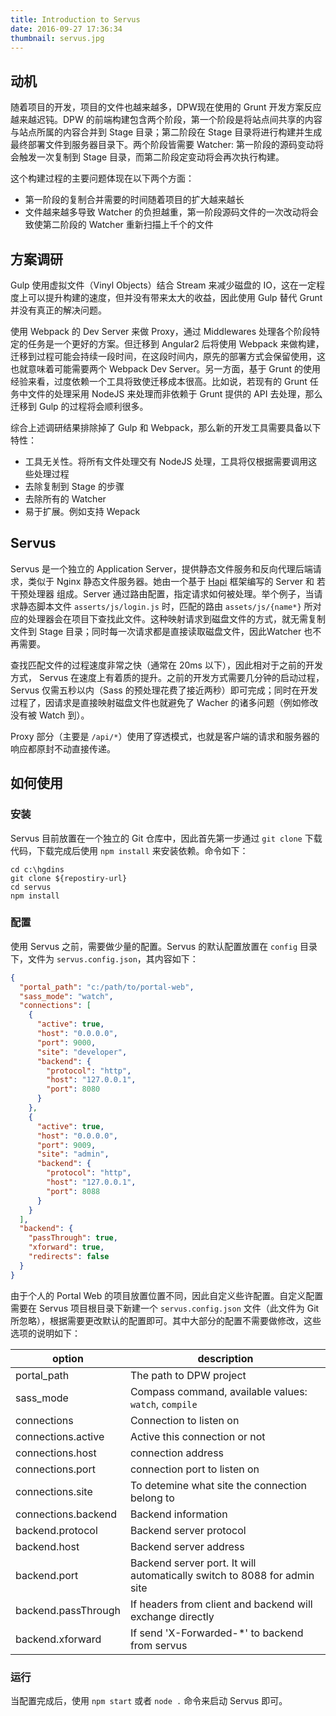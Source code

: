 ```yaml
---
title: Introduction to Servus
date: 2016-09-27 17:36:34
thumbnail: servus.jpg
---
```


<h2 id="motivation">动机</h2>

随着项目的开发，项目的文件也越来越多，DPW现在使用的 Grunt 开发方案反应越来越迟钝。DPW  的前端构建包含两个阶段，第一个阶段是将站点间共享的内容与站点所属的内容合并到 Stage 目录；第二阶段在 Stage 目录将进行构建并生成最终部署文件到服务器目录下。两个阶段皆需要 Watcher: 第一阶段的源码变动将会触发一次复制到 Stage 目录，而第二阶段定变动将会再次执行构建。

这个构建过程的主要问题体现在以下两个方面：

- 第一阶段的复制合并需要的时间随着项目的扩大越来越长
- 文件越来越多导致 Watcher 的负担越重，第一阶段源码文件的一次改动将会致使第二阶段的 Watcher 重新扫描上千个的文件

<h2 id="research">方案调研</h2>

Gulp 使用虚拟文件（Vinyl Objects）结合 Stream 来减少磁盘的 IO，这在一定程度上可以提升构建的速度，但并没有带来太大的收益，因此使用 Gulp 替代 Grunt 并没有真正的解决问题。

使用 Webpack 的 Dev Server 来做 Proxy，通过 Middlewares 处理各个阶段特定的任务是一个更好的方案。但迁移到 Angular2 后将使用 Webpack 来做构建，迁移到过程可能会持续一段时间，在这段时间内，原先的部署方式会保留使用，这也就意味着可能需要两个 Webpack Dev Server。另一方面，基于 Grunt 的使用经验来看，过度依赖一个工具将致使迁移成本很高。比如说，若现有的 Grunt 任务中文件的处理采用 NodeJS 来处理而非依赖于 Grunt 提供的 API 去处理，那么迁移到 Gulp 的过程将会顺利很多。

综合上述调研结果排除掉了 Gulp 和 Webpack，那么新的开发工具需要具备以下特性：

- 工具无关性。将所有文件处理交有 NodeJS 处理，工具将仅根据需要调用这些处理过程
- 去除复制到 Stage 的步骤
- 去除所有的 Watcher
- 易于扩展。例如支持 Wepack

<h2 id="servus">Servus</h2>

Servus 是一个独立的 Application Server，提供静态文件服务和反向代理后端请求，类似于 Nginx 静态文件服务器。她由一个基于 [Hapi](http://hapijs.com/) 框架编写的 Server 和 若干预处理器 组成。Server 通过路由配置，指定请求如何被处理。举个例子，当请求静态脚本文件 `asserts/js/login.js` 时，匹配的路由 `assets/js/{name*}` 所对应的处理器会在项目下查找此文件。这种映射请求到磁盘文件的方式，就无需复制文件到 Stage 目录；同时每一次请求都是直接读取磁盘文件，因此Watcher 也不再需要。

查找匹配文件的过程速度非常之快（通常在 20ms 以下），因此相对于之前的开发方式， Servus 在速度上有着质的提升。之前的开发方式需要几分钟的启动过程，Servus 仅需五秒以内（Sass 的预处理花费了接近两秒）即可完成；同时在开发过程了，因请求是直接映射磁盘文件也就避免了 Wacher 的诸多问题（例如修改没有被 Watch 到）。

Proxy 部分（主要是 `/api/*`）使用了穿透模式，也就是客户端的请求和服务器的响应都原封不动直接传递。

<h2 id="usage">如何使用</h2>

<h3 id="setup">安装</h3>

Servus 目前放置在一个独立的 Git 仓库中，因此首先第一步通过 `git clone` 下载代码，下载完成后使用 `npm install` 来安装依赖。命令如下：

```
cd c:\hgdins
git clone ${repostiry-url}
cd servus
npm install
```

<h3 id="configurations">配置</h3>

使用 Servus 之前，需要做少量的配置。Servus 的默认配置放置在 `config` 目录下，文件为 `servus.config.json`，其内容如下：

```json
{
  "portal_path": "c:/path/to/portal-web",
  "sass_mode": "watch",
  "connections": [
    {
      "active": true,
      "host": "0.0.0.0",
      "port": 9000,
      "site": "developer",
      "backend": {
        "protocol": "http",
        "host": "127.0.0.1",
        "port": 8080
      }
    },
    {
      "active": true,
      "host": "0.0.0.0",
      "port": 9009,
      "site": "admin",
      "backend": {
        "protocol": "http",
        "host": "127.0.0.1",
        "port": 8088
      }
    }
  ],
  "backend": {
    "passThrough": true,
    "xforward": true,
    "redirects": false
  }
}
```

由于个人的 Portal Web 的项目放置位置不同，因此自定义些许配置。自定义配置需要在 Servus 项目根目录下新建一个 `servus.config.json` 文件（此文件为 Git 所忽略），根据需要更改默认的配置即可。其中大部分的配置不需要做修改，这些选项的说明如下：

|option     |description                                           |
|-----------|------------------------------------------------------|
|portal_path| The path to DPW project                              |
|sass_mode  | Compass command, available values: `watch`, `compile`|
|connections| Connection to listen on             |
|connections.active| Active this connection or not |
|connections.host| connection address|
|connections.port| connection port to listen on|
|connections.site| To detemine what site the connection belong to|
|connections.backend| Backend information|
|backend.protocol| Backend server protocol    |
|backend.host    | Backend server address     |
|backend.port    | Backend server port. It will automatically switch to 8088 for admin site |
|backend.passThrough| If headers from client and backend will exchange directly|
|backend.xforward| If send 'X-Forwarded-*' to backend from servus|

<h3 id="running">运行</h3>

当配置完成后，使用 `npm start` 或者  `node .` 命令来启动 Servus 即可。

